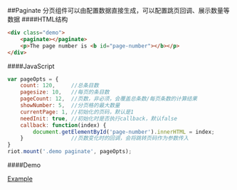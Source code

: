 ##Paginate
分页组件可以由配置数据直接生成，可以配置跳页回调、展示数量等数据
####HTML结构

```html
<div class="demo">
    <paginate></paginate>
    <p>The page number is <b id="page-number"></b></p>
</div>
```
####JavaScript

```JavaScript
var pageOpts = {
    count: 120,     //总条目数
    pagesize: 10,   //每页的条目数
    pageCount: 12,  //页数，非必须，会覆盖总条数/每页条数的计算结果
    showNumber: 5,  //分页格的最大数量
    currentPage: 1, //初始化的页码，默认是1
    needInit: true, //初始化时是否执行callback，默认false
    callback: function(index) {
        document.getElementById('page-number').innerHTML = index;
    }               //页数变化时的回调，会将跳转页码作为参数传入
}
riot.mount('.demo paginate', pageOpts);
```

####Demo

[Example](../../../demos/paginate.html)